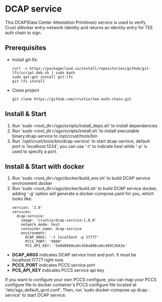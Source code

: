# DCAP service
This DCAP(Data Center Attestation Primitives) service is used to verify Crust sWorker entry-network identity and returns an identity entry for TEE auth chain to sign.

## Prerequisites 
- Install git-lfs:
  ```
  curl -s https://packagecloud.io/install/repositories/github/git-lfs/script.deb.sh | sudo bash
  sudo apt-get install git-lfs
  git lfs install
  ```

- Clone project
  ```
  git clone https://github.com/crustio/tee-auth-chain.git
  ```

## Install & Start
1. Run 'sudo <root_dir>/sgx/scripts/install_deps.sh' to install dependencies
1. Run 'sudo <root_dir>/sgx/scripts/install.sh' to install executable binary:dcap-service to /opt/crust/tools/bin
1. Run '/opt/crust/tools/bin/dcap-service' to start dcap-service, default port is 'localhost:1234', you can use '-t' to indicate host while '-p' is used to specify a port.

## Install & Start with docker
1. Run 'sudo <root_dir>/sgx/docker/build_env.sh' to build DCAP service environment docker
1. Run 'sudo <root_dir>/sgx/docker/build.sh' to build DCAP service docker, adding '-g' option will generate a docker-compose.yaml for you, which looks like:
   ```
   version: '2.0'
   services:
     dcap-service:
       image: 'crustio/dcap-service:1.0.0'
       network_mode: host
       container_name: dcap-service
       environment:
         DCAP_ARGS: '-t localhost -p 17777'
         PCCS_PORT: '9999'
         PCS_API_KEY: '5e0d868dea9c450a886ce6c46913643e'
   ```
- **DCAP_ARGS** indicates DCAP service host and port. It must be localhost:17777 right now.
- **PCCS_PORT** indicates PCCS service port
- **PCS_API_KEY** indicates PCCS service api key

If you want to configure your own PCCS configure, you can map your PCCS configure file to docker container's PCCS configure file located at '/etc/sgx_default_qcnl.conf'. Then, run 'sudo docker-compose up dcap-service' to start DCAP service.
